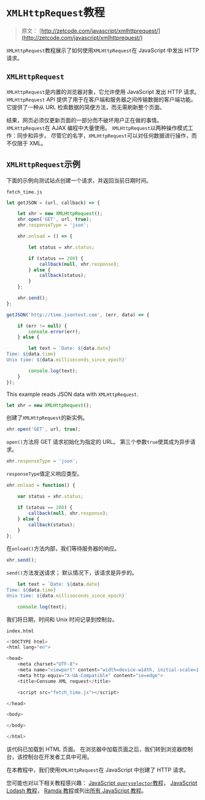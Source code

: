# `XMLHttpRequest`教程

> 原文： [http://zetcode.com/javascript/xmlhttprequest/](http://zetcode.com/javascript/xmlhttprequest/)

`XMLHttpRequest`教程展示了如何使用`XMLHttpRequest`在 JavaScript 中发出 HTTP 请求。

## `XMLHttpRequest`

`XMLHttpRequest`是内置的浏览器对象，它允许使用 JavaScript 发出 HTTP 请求。 `XMLHttpRequest` API 提供了用于在客户端和服务器之间传输数据的客户端功能。 它提供了一种从 URL 检索数据的简便方法，而无需刷新整个页面。

结果，网页必须仅更新页面的一部分而不破坏用户正在做的事情。 `XMLHttpRequest`在 AJAX 编程中大量使用。 `XMLHttpRequest`以两种操作模式工作：同步和异步。 尽管它的名字，`XMLHttpRequest`可以对任何数据进行操作，而不仅限于 XML。

## `XMLHttpRequest`示例

下面的示例向测试站点创建一个请求，并返回当前日期时间。

`fetch_time.js`

```js
let getJSON = (url, callback) => {

    let xhr = new XMLHttpRequest();
    xhr.open('GET', url, true);
    xhr.responseType = 'json';

    xhr.onload = () => {

        let status = xhr.status;

        if (status == 200) {
            callback(null, xhr.response);
        } else {
            callback(status);
        }
    };

    xhr.send();
};

getJSON('http://time.jsontest.com', (err, data) => {

    if (err != null) {
        console.error(err);
    } else {

        let text = `Date: ${data.date}
Time: ${data.time}
Unix time: ${data.milliseconds_since_epoch}`

        console.log(text);
    }
});

```

This example reads JSON data with `XMLHttpRequest`.

```js
let xhr = new XMLHttpRequest();

```

创建了`XMLHttpRequest`的新实例。

```js
xhr.open('GET', url, true);

```

`open()`方法将 GET 请求初始化为指定的 URL。 第三个参数`true`使其成为异步请求。

```js
xhr.responseType = 'json';

```

`responseType`值定义响应类型。

```js
xhr.onload = function() {

    var status = xhr.status;

    if (status == 200) {
        callback(null, xhr.response);
    } else {
        callback(status);
    }
};

```

在`onload()`方法内部，我们等待服务器的响应。

```js
xhr.send();

```

`send()`方法发送请求； 默认情况下，该请求是异步的。

```js
    let text = `Date: ${data.date}
Time: ${data.time}
Unix time: ${data.milliseconds_since_epoch}`

    console.log(text);

```

我们将日期，时间和 Unix 时间记录到控制台。

`index.html`

```js
<!DOCTYPE html>
<html lang="en">

<head>
    <meta charset="UTF-8">
    <meta name="viewport" content="width=device-width, initial-scale=1.0">
    <meta http-equiv="X-UA-Compatible" content="ie=edge">
    <title>Consume XML request</title>

    <script src="fetch_time.js"></script>

</head>

<body>

</body>

</html>

```

该代码已加载到 HTML 页面。 在浏览器中加载页面之后，我们转到浏览器控制台，该控制台在开发者工具中可用。

在本教程中，我们使用`XMLHttpRequest`在 JavaScript 中创建了 HTTP 请求。

您可能也对以下相关教程感兴趣： [JavaScript `queryselector`教程](/javascript/queryselector/)， [JavaScript Lodash 教程](/javascript/lodash/)， [Ramda 教程](/javascript/ramda/)或列出[所有 JavaScript 教程](/all/#js)。